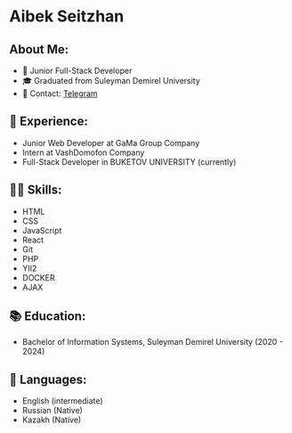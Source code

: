 # Aibek Seitzhan

##  About Me:

- 🌱 Junior Full-Stack Developer
- 🎓 Graduated from Suleyman Demirel University
- 📧 Contact: [Telegram](https://t.me/ASTech_09)

## 💼 Experience:

- Junior Web Developer at GaMa Group Company 
- Intern at VashDomofon Company
- Full-Stack Developer in BUKETOV UNIVERSITY (currently)

## 👨‍💻 Skills:

- HTML
- CSS
- JavaScript
- React
- Git
- PHP
- YII2
- DOCKER
- AJAX

## 📚 Education:

- Bachelor of  Information Systems, Suleyman Demirel University (2020 - 2024)

## 💬 Languages:

- English (intermediate)
- Russian (Native)
- Kazakh (Native)
